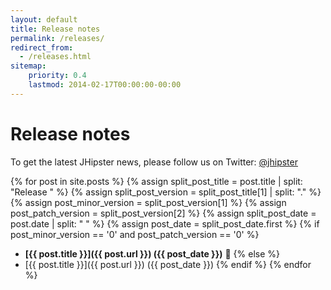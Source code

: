 ```yaml
---
layout: default
title: Release notes
permalink: /releases/
redirect_from:
  - /releases.html
sitemap:
    priority: 0.4
    lastmod: 2014-02-17T00:00:00-00:00
---
```


# <i class="fa fa-file-text-o"></i> Release notes

To get the latest JHipster news, please follow us on Twitter: [@jhipster](https://twitter.com/jhipster)

{% for post in site.posts %}
  {% assign split_post_title = post.title | split: "Release " %}
  {% assign split_post_version = split_post_title[1] | split: "." %}
  {% assign post_minor_version = split_post_version[1] %}
  {% assign post_patch_version = split_post_version[2] %}
  {% assign split_post_date = post.date | split: " " %}
  {% assign post_date = split_post_date.first %}
  {% if post_minor_version == '0' and post_patch_version == '0' %}
  *   **[{{ post.title }}]({{ post.url }}) ({{ post_date }})** :rocket:
  {% else %}
  *   [{{ post.title }}]({{ post.url }}) ({{ post_date }})
  {% endif %}
{% endfor %}
